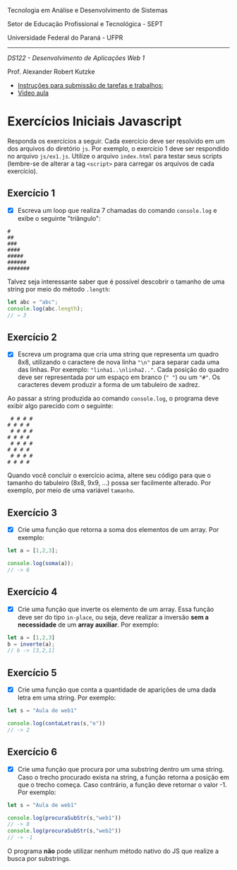Tecnologia em Análise e Desenvolvimento de Sistemas

Setor de Educação Profissional e Tecnológica - SEPT

Universidade Federal do Paraná - UFPR

---

*DS122 - Desenvolvimento de Aplicações Web 1*

Prof. Alexander Robert Kutzke

- [Instruções para submissão de tarefas e trabalhos](https://gitlab.tadsufpr.net.br/ds122-alexkutzke/material/blob/master/instrucoes_submissao_tarefas_e_trabalhos.md);
- [Video aula](https://www.youtube.com/watch?v=d6ZTnQNhoCo)

# Exercícios Iniciais Javascript

Responda os exercícios a seguir. Cada exercício deve ser resolvido em um dos
arquivos do diretório `js`. Por exemplo, o exercício 1 deve ser respondido
no arquivo `js/ex1.js`. Utilize o arquivo `index.html` para testar seus scripts
(lembre-se de alterar a tag `<script>` para carregar os arquivos de cada exercício).

## Exercício 1

- [x] Escreva um loop que realiza 7 chamadas do comando `console.log` e exibe o seguinte
"triângulo":

```
#
##
###
####
#####
######
#######
```

Talvez seja interessante saber que é possível descobrir o tamanho de uma string
por meio do método `.length`:

```js
let abc = "abc";
console.log(abc.length);
// → 3
```

## Exercício 2

- [x] Escreva um programa que cria uma string que representa um quadro 8x8, utilizando
o caractere de nova linha `"\n"` para separar cada uma das linhas. Por exemplo:
`"linha1..\nlinha2.."`. Cada posição do quadro deve ser representada por um espaço
em branco (`" "`) ou um `"#"`. Os caracteres devem produzir a forma de um tabuleiro
de xadrez.

Ao passar a string produzida ao comando `console.log`, o programa deve exibir
algo parecido com o seguinte:

```
 # # # #
# # # #
 # # # #
# # # #
 # # # #
# # # #
 # # # #
# # # #
```

Quando você concluir o exercício acima, altere seu código para que o tamanho
do tabuleiro (8x8, 9x9, ...) possa ser facilmente alterado. Por exemplo, por meio
de uma variável `tamanho`.

## Exercício 3

- [x] Crie uma função que retorna a soma dos elementos de um array. Por exemplo:

```js
let a = [1,2,3];

console.log(soma(a));
// -> 6
```

## Exercício 4

- [x] Crie uma função que inverte os elemento de um array. Essa função deve ser do
tipo `in-place`, ou seja, deve realizar a inversão **sem a necessidade** de um
**array auxiliar**. Por exemplo:

```js
let a = [1,2,3]
b = inverte(a);
// b -> [3,2,1]
```

## Exercício 5

- [x] Crie uma função que conta a quantidade de aparições de uma dada letra em uma string.
Por exemplo:

```js
let s = "Aula de web1"

console.log(contaLetras(s,"e"))
// -> 2
```

## Exercício 6

- [x] Crie uma função que procura por uma substring dentro um uma string. Caso o trecho
procurado exista na string, a função retorna a posição em que o trecho começa.
Caso contrário, a função deve retornar o valor -1.
Por exemplo:

```js
let s = "Aula de web1"

console.log(procuraSubStr(s,"web1"))
// -> 8
console.log(procuraSubStr(s,"web2"))
// -> -1
```

O programa **não** pode utilizar nenhum método nativo do JS que realize a busca por
substrings.
